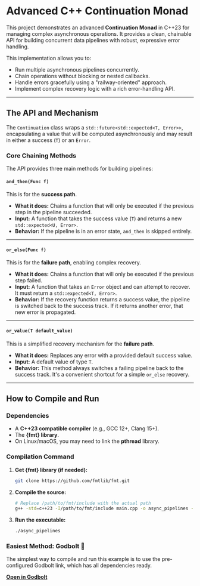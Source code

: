 # Advanced C++ Continuation Monad

This project demonstrates an advanced **Continuation Monad** in C++23 for managing complex asynchronous operations. It provides a clean, chainable API for building concurrent data pipelines with robust, expressive error handling.

This implementation allows you to:

  * Run multiple asynchronous pipelines concurrently.
  * Chain operations without blocking or nested callbacks.
  * Handle errors gracefully using a "railway-oriented" approach.
  * Implement complex recovery logic with a rich error-handling API.

-----

## The API and Mechanism

The `Continuation` class wraps a `std::future<std::expected<T, Error>>`, encapsulating a value that will be computed asynchronously and may result in either a success (`T`) or an `Error`.

### Core Chaining Methods

The API provides three main methods for building pipelines:

#### `and_then(Func f)`

This is for the **success path**.

  * **What it does:** Chains a function that will only be executed if the previous step in the pipeline succeeded.
  * **Input:** A function that takes the success value (`T`) and returns a new `std::expected<U, Error>`.
  * **Behavior:** If the pipeline is in an error state, `and_then` is skipped entirely.

-----

#### `or_else(Func f)`

This is for the **failure path**, enabling complex recovery.

  * **What it does:** Chains a function that will only be executed if the previous step failed.
  * **Input:** A function that takes an `Error` object and can attempt to recover. It must return a `std::expected<T, Error>`.
  * **Behavior:** If the recovery function returns a success value, the pipeline is switched back to the success track. If it returns another error, that new error is propagated.

-----

#### `or_value(T default_value)`

This is a simplified recovery mechanism for the **failure path**.

  * **What it does:** Replaces any error with a provided default success value.
  * **Input:** A default value of type `T`.
  * **Behavior:** This method always switches a failing pipeline back to the success track. It's a convenient shortcut for a simple `or_else` recovery.

-----

## How to Compile and Run

### Dependencies

  * A **C++23 compatible compiler** (e.g., GCC 12+, Clang 15+).
  * The **{fmt} library**.
  * On Linux/macOS, you may need to link the **pthread** library.

### Compilation Command

1.  **Get {fmt} library (if needed):**
    ```bash
    git clone https://github.com/fmtlib/fmt.git
    ```
2.  **Compile the source:**
    ```bash
    # Replace /path/to/fmt/include with the actual path
    g++ -std=c++23 -I/path/to/fmt/include main.cpp -o async_pipelines -lpthread
    ```
3.  **Run the executable:**
    ```bash
    ./async_pipelines
    ```

### Easiest Method: Godbolt 🚀

The simplest way to compile and run this example is to use the pre-configured Godbolt link, which has all dependencies ready.

[**Open in Godbolt**](https://www.google.com/search?q=https://godbolt.org/z/s8qcrjWPK)
